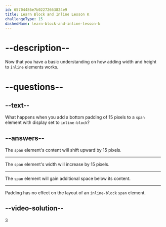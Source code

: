 ```yaml
---
id: 65704486e7b02272663824e9
title: Learn Block and Inline Lesson K
challengeType: 15
dashedName: learn-block-and-inline-lesson-k
---
```

# --description--

Now that you have a basic understanding on how adding width and height to `inline` elements works.

# --questions--    

## --text--

What happens when you add a bottom padding of 15 pixels to a `span` element with display set to `inline-block`?

## --answers--

The `span` element's content will shift upward by 15 pixels.

---

The `span` element's width will increase by 15 pixels.

---

The `span` element will gain additional space below its content.

---

Padding has no effect on the layout of an `inline-block` `span` element.

## --video-solution--

3
